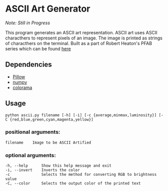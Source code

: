 # ASCII Art Generator 
*Note: Still in Progress*

This program generates an ASCII art representation. ASCII art uses ASCII characthers to represent pixels of an image. The image is printed as strings of characthers on the terminal. Built as a part of Robert Heaton's PFAB series which can be found [here](https://robertheaton.com/2018/06/12/programming-projects-for-advanced-beginners-ascii-art/)

## Dependencies
* [Pillow](https://python-pillow.org)
* [numpy](https://numpy.org/)
* [colorama](https://pypi.org/project/colorama/)

## Usage
` python ascii.py filename [-h] [-i] [-c {average,minmax,luminosity}] [-C {red,blue,green,cyan,magenta,yellow}] ` <br/>

### positional arguments:
    filename    Image to be ASCII Artified
### optional arguments:
    -h, --help      Show this help message and exit
    -i, --invert    Inverts the color
    -c              Selects the method for converting RGB to brightness value
    -C, --color     Selects the output color of the printed text

